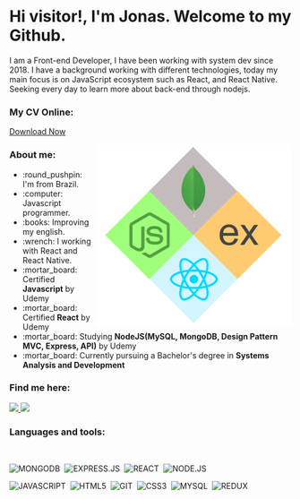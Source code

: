 # Hi visitor!, I'm Jonas. Welcome to my Github.

I am a Front-end Developer, I have been working with system dev since 2018.
I have a background working with different technologies, today my main focus is
on JavaScript ecosystem such as React, and React Native. Seeking every day to learn more about back-end through nodejs.

### My CV Online:

[Download Now](https://jonasbatista.vercel.app/)

<img align="right" alt="MERN" src="./mern-dev.png" width="350" />

### About me:

  <ul>
    <li> :round_pushpin: I'm from Brazil.</li>
    <li> :computer: Javascript programmer.</li>
    <li> :books: Improving my english.</li>
    <li> :wrench: I working with React and React Native.</li>
    <li> :mortar_board: Certified <b>Javascript</b> by Udemy</li>
    <li> :mortar_board: Certified <b>React</b> by Udemy</li>
    <li> :mortar_board: Studying <b>NodeJS(MySQL, MongoDB, Design Pattern MVC, Express, API)</b> by Udemy</li>
    <li> :mortar_board: Currently pursuing a Bachelor's degree in <b>Systems Analysis and Development</b></li>
  </ul>

### Find me here:

  <a href="https://www.linkedin.com/in/jonas-batista-1ba7bb187/" alt="Linkedin">
    <img src="https://img.shields.io/badge/LinkedIn-0077B5?style=for-the-badge&logo=linkedin&logoColor=white" />
  </a>
  
  <a href="https://www.instagram.com/batista_sj/" alt="Instagram">
    <img src="https://img.shields.io/badge/Instagram-E4405F?style=for-the-badge&logo=instagram&logoColor=white"/>
  </a>

</br>

### Languages and tools:

<br/>

![MONGODB](https://img.shields.io/badge/MongoDB-%234ea94b.svg?&style=for-the-badge&logo=mongodb&logoColor=white)&nbsp;
![EXPRESS.JS](https://img.shields.io/badge/express.js%20-%23404d59.svg?&style=for-the-badge)&nbsp;
![REACT](https://img.shields.io/badge/react%20-%2320232a.svg?&style=for-the-badge&logo=react&logoColor=%2361DAFB)&nbsp;
![NODE.JS](https://img.shields.io/badge/Node.js-43853D?style=for-the-badge&logo=node.js&logoColor=white)&nbsp;

![JAVASCRIPT](https://img.shields.io/badge/JavaScript-F7DF1E?style=for-the-badge&logo=javascript&logoColor=black)&nbsp;
![HTML5](https://img.shields.io/badge/HTML5-E34F26?style=for-the-badge&logo=html5&logoColor=white)&nbsp;
![GIT](https://img.shields.io/badge/Git-F05032?style=for-the-badge&logo=git&logoColor=white)&nbsp;
![CSS3](https://img.shields.io/badge/CSS3-1572B6?style=for-the-badge&logo=css3&logoColor=white)&nbsp;
![MYSQL](https://img.shields.io/badge/MySQL-316192?style=for-the-badge&logo=mysql&logoColor=white)&nbsp;
![REDUX](https://img.shields.io/badge/redux%20-%23593d88.svg?&style=for-the-badge&logo=redux&logoColor=white)&nbsp;

<br/>
